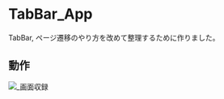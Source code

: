 # TabBar_App
TabBar, ページ遷移のやり方を改めて整理するために作りました。

## 動作
![_画面収録](https://user-images.githubusercontent.com/41050625/71254576-bcda0180-236e-11ea-85aa-125af395072b.gif)
